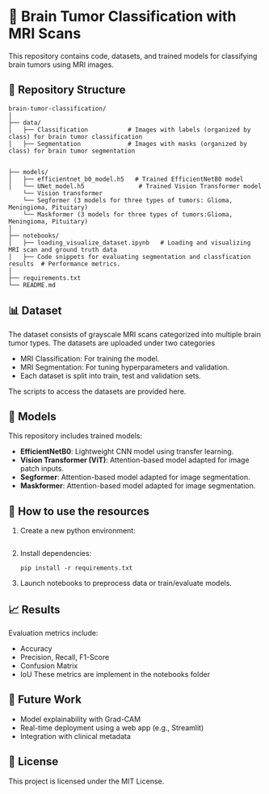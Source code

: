 
# 🧠 Brain Tumor Classification with MRI Scans

This repository contains code, datasets, and trained models for classifying brain tumors using MRI images. 

## 📂 Repository Structure

```
brain-tumor-classification/
│
├── data/
│   ├── Classification           # Images with labels (organized by class) for brain tumor classification
│   ├── Segmentation             # Images with masks (organized by class) for brain tumor segmentation


├── models/
│   ├── efficientnet_b0_model.h5   # Trained EfficientNetB0 model
│   └── UNet_model.h5               # Trained Vision Transformer model
    └── Vision transformer
    └── Segformer (3 models for three types of tumors: Glioma, Meningioma, Pituitary)
    └── Maskformer (3 models for three types of tumors:Glioma, Meningioma, Pituitary)
│
├── notebooks/
│   ├── loading_visualize_dataset.ipynb   # Loading and visualizing MRI scan and ground truth data
│   ├── Code snippets for evaluating segmentation and classfication results  # Performance metrics.
│
├── requirements.txt
└── README.md
```

## 📊 Dataset

The dataset consists of grayscale MRI scans categorized into multiple brain tumor types. The datasets are uploaded under two categories
- MRI Classification: For training the model.
- MRI Segmentation: For tuning hyperparameters and validation.
- Each dataset is split into train, test and validation sets.

The scripts to access the datasets are provided here.

## 🧠 Models

This repository includes trained models:
- **EfficientNetB0**: Lightweight CNN model using transfer learning.
- **Vision Transformer (ViT)**: Attention-based model adapted for image patch inputs.
- **Segformer**: Attention-based model adapted for image segmentation.
- **Maskformer**: Attention-based model adapted for image segmentation.

## 🚀 How to use the resources

1. Create a new python environment:
   ```
   ```

2. Install dependencies:
   ```
   pip install -r requirements.txt
   ```

3. Launch notebooks to preprocess data or train/evaluate models.

## 📈 Results

Evaluation metrics include:
- Accuracy
- Precision, Recall, F1-Score
- Confusion Matrix
- IoU
These metrics are implement in the notebooks folder

## 📌 Future Work

- Model explainability with Grad-CAM
- Real-time deployment using a web app (e.g., Streamlit)
- Integration with clinical metadata

## 🧾 License

This project is licensed under the MIT License.
